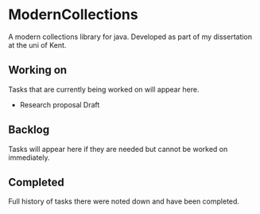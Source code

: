 # ModernCollections
A modern collections library for java. Developed as part of my dissertation at the uni of Kent. 

## Working on
Tasks that are currently being worked on will appear here.
- Research proposal Draft

## Backlog
Tasks will appear here if they are needed but cannot be worked on immediately.

## Completed
Full history of tasks there were noted down and have been completed.

